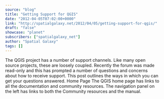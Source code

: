 ```yaml
---
source: "blog"
title: "Getting Support for QGIS"
date: "2012-04-05T07:02:00+0000"
link: "http://spatialgalaxy.net/2012/04/05/getting-support-for-qgis/"
draft: "false"
showcase: "planet"
subscribers: ["spatialgalaxy_net"]
author: "Spatial Galaxy"
tags: []
---
```


The QGIS project has a number of support channels. Like many open source projects, these are loosely coupled. Recently the forum was made read-only and this has prompted a number of questions and concerns about how to receive support. This post outlines the ways in which you can get your questions answered.
Home Page  The QGIS home page has links to all the documentation and community resources. The navigation panel on the left has links to both the Community resources and the manual.
